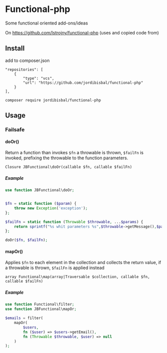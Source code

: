 # Functional-php

Some functional oriented add-ons/ideas

On https://github.com/lstrojny/functional-php (uses and copied code from)

## Install

add to composer.json

    "repositories": [
        {
            "type": "vcs",
            "url": "https://github.com/jordibisbal/functional-php"
        }
    ],

```composer require jordibisbal/functional-php```

## Usage

### Failsafe

#### doOr()

Return a function than invokes `$fn` a throwable is  thrown, `$failFn` is invoked, prefixing the throwable to the function parameters.

``Closure JBFunctional\doOr(callable $fn, callable $failFn)``

##### Example

```php
use function JBFunctional\doOr;


$fn = static function ($param) {
    throw new Exception('exception');
};

$failFn = static function (Throwable $throwable, ...$params) {
    return sprintf("%s whit parameters %s",$throwable->getMessage(),$params);
};

doOr($fn, $failFn); 
```

#### mapOr()

Applies ```$fn``` to each element in the collection and collects the return value, if a throwable is thrown, ```$failFn``` is applied instead

`array Functional\map(array|Traversable $collection, callable $fn, callable $failFn)`

##### Example

```php
use function Functional\filter;
use function JBFunctional\mapOr;

$emails = filter(
    mapOr(
        $users, 
        fn ($user) => $users->getEmail(), 
        fn (Throwable $throwable, $user) => null
    )
);
```